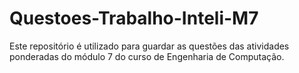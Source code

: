 # Questoes-Trabalho-Inteli-M7
Este repositório é utilizado para guardar as questões das atividades ponderadas do módulo 7 do curso de Engenharia de Computação.
